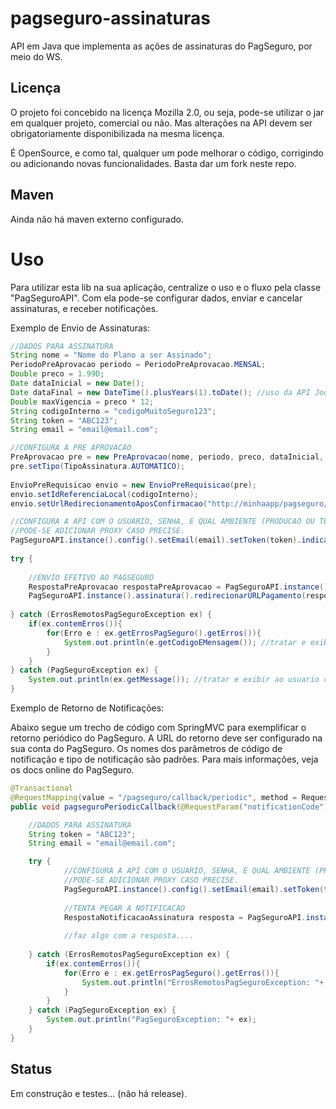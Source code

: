 pagseguro-assinaturas
=====================

API em Java que implementa as ações de assinaturas do PagSeguro, por meio do WS.

Licença
-------

O projeto foi concebido na licença Mozilla 2.0, ou seja, pode-se utilizar o jar em qualquer projeto, comercial ou não. Mas alterações na API devem ser obrigatoriamente disponibilizada na mesma licença.

É OpenSource, e como tal, qualquer um pode melhorar o código, corrigindo ou adicionando novas funcionalidades. Basta dar um fork neste repo.

Maven
-----

Ainda não há maven externo configurado.
	
Uso
===

Para utilizar esta lib na sua aplicação, centralize o uso e o fluxo pela classe "PagSeguroAPI". Com ela pode-se configurar dados, enviar e cancelar assinaturas, e receber notificações.

Exemplo de Envio de Assinaturas:

```java
//DADOS PARA ASSINATURA
String nome = "Nome do Plano a ser Assinado";
PeriodoPreAprovacao periodo = PeriodoPreAprovacao.MENSAL;
Double preco = 1.99D;
Date dataInicial = new Date();
Date dataFinal = new DateTime().plusYears(1).toDate(); //uso da API JodaTime.
Double maxVigencia = preco * 12;
String codigoInterno = "codigoMuitoSeguro123";
String token = "ABC123";
String email = "email@email.com";

//CONFIGURA A PRE APROVACAO
PreAprovacao pre = new PreAprovacao(nome, periodo, preco, dataInicial, dataFinal, maxVigencia);
pre.setTipo(TipoAssinatura.AUTOMATICO);
                
EnvioPreRequisicao envio = new EnvioPreRequisicao(pre);
envio.setIdReferenciaLocal(codigoInterno);
envio.setUrlRedirecionamentoAposConfirmacao("http://minhaapp/pagseguro/callback");

//CONFIGURA A API COM O USUARIO, SENHA, E QUAL AMBIENTE (PRODUCAO OU TESTE).
//PODE-SE ADICIONAR PROXY CASO PRECISE.
PagSeguroAPI.instance().config().setEmail(email).setToken(token).indicaAmbienteReal();
                        
try {
			
	//ENVIO EFETIVO AO PAGSEGURO
	RespostaPreAprovacao respostaPreAprovacao = PagSeguroAPI.instance().assinatura().preAprovacao(envio);
	PagSeguroAPI.instance().assinatura().redirecionarURLPagamento(response, respostaPreAprovacao);
			
} catch (ErrosRemotosPagSeguroException ex) {
	if(ex.contemErros()){
		for(Erro e : ex.getErrosPagSeguro().getErros()){
			System.out.println(e.getCodigoEMensagem()); //tratar e exibir ao usuario conforme sua app...
		}
	}
} catch (PagSeguroException ex) {
	System.out.println(ex.getMessage()); //tratar e exibir ao usuario conforme sua app...
}
```

Exemplo de Retorno de Notificações:

Abaixo segue um trecho de código com SpringMVC para exemplificar o retorno periódico do PagSeguro. A URL do retorno deve ser configurado na sua conta do PagSeguro. Os nomes dos parâmetros de código de notificação e tipo de notificação são padrões. Para mais informações, veja os docs online do PagSeguro.

```java
@Transactional
@RequestMapping(value = "/pagseguro/callback/periodic", method = RequestMethod.POST)
public void pagseguroPeriodicCallback(@RequestParam("notificationCode") String notificationCode, @RequestParam("notificationType") String notificationType, Model model) {

	//DADOS PARA ASSINATURA
	String token = "ABC123";
	String email = "email@email.com";

	try {
			//CONFIGURA A API COM O USUARIO, SENHA, E QUAL AMBIENTE (PRODUCAO OU TESTE).
			//PODE-SE ADICIONAR PROXY CASO PRECISE.
			PagSeguroAPI.instance().config().setEmail(email).setToken(token);
			
			//TENTA PEGAR A NOTIFICACAO
			RespostaNotificacaoAssinatura resposta = PagSeguroAPI.instance().notificacoes().assinatura(notificationCode);
            
            //faz algo com a resposta....
			
	} catch (ErrosRemotosPagSeguroException ex) {
		if(ex.contemErros()){
			for(Erro e : ex.getErrosPagSeguro().getErros()){
				System.out.println("ErrosRemotosPagSeguroException: "+ e.getCodigoEMensagem());
			}
		}
	} catch (PagSeguroException ex) {
		System.out.println("PagSeguroException: "+ ex);
	} 
}
```

Status
------

Em construção e testes... (não há release).
